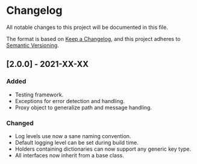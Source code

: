 # Changelog
All notable changes to this project will be documented in this file.

The format is based on [Keep a Changelog](https://keepachangelog.com/en/1.0.0/),
and this project adheres to [Semantic Versioning](https://semver.org/spec/v2.0.0.html).

## [2.0.0] - 2021-XX-XX

### Added
- Testing framework.
- Exceptions for error detection and handling.
- Proxy object to generalize path and message handling.

### Changed
- Log levels use now a sane naming convention.
- Default logging level can be set during build time.
- Holders containing dictionaries can now support any generic key type.
- All interfaces now inherit from a base class.
